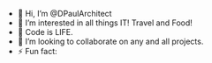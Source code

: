 - 👋 Hi, I’m @DPaulArchitect
- 👀 I’m interested in all things IT! Travel and Food!
- 🌱 Code is LIFE.
- 💞️ I’m looking to collaborate on any and all projects.
- ⚡ Fun fact: 

<!---
DPaulArchitect/DPaulArchitect is a ✨ special ✨ repository because its `README.md` (this file) appears on your GitHub profile.
You can click the Preview link to take a look at your changes.
--->
